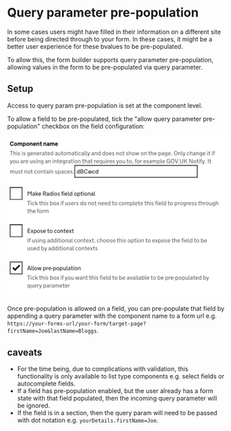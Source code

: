 # Query parameter pre-population

In some cases users might have filled in their information on a different site before being directed through to your form. In these cases, it might be a better user experience for these bvalues to be pre-populated.

To allow this, the form builder supports query parameter pre-population, allowing values in the form to be pre-populated via query parameter.

## Setup

Access to query param pre-population is set at the component level.

To allow a field to be pre-populated, tick the "allow query parameter pre-population" checkbox on the field configuration:

![The query parameter pre-population field appears underneath the "expose to context" field in the field configuration panel](./query-param-field.png)

Once pre-population is allowed on a field, you can pre-populate that field by appending a query parameter with the component name to a form url e.g. `https://your-forms-url/your-form/target-page?firstName=Joe&lastName=Bloggs`.

## caveats

- For the time being, due to complications with validation, this functionality is only available to list type components e.g. select fields or autocomplete fields.
- If a field has pre-population enabled, but the user already has a form state with that field populated, then the incoming query parameter will be ignored.
- If the field is in a section, then the query param will need to be passed with dot notation e.g. `yourDetails.firstName=Joe`.
